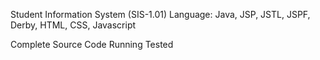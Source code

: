 Student Information System (SIS-1.01)
Language: Java, JSP, JSTL, JSPF, Derby, HTML, CSS, Javascript

Complete Source Code Running Tested